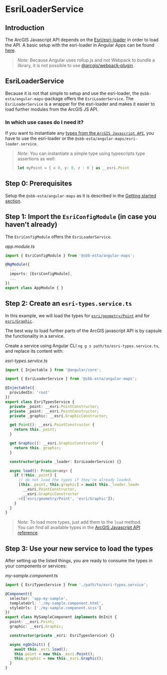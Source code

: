 # EsriLoaderService

## Introduction

The ArcGIS Javascript API depends on the [Esri/esri-loader](https://github.com/Esri/esri-loader) in order to load the API. A basic setup with the esri-loader in Angular Apps can be found [here](https://developers.arcgis.com/javascript/latest/guide/angular/).

> _Note:_ Because Angular uses rollup.js and not Webpack to bundle a library, it is not possible to use [@arcgis/webpack-plugin](https://www.npmjs.com/package/@arcgis/webpack-plugin).

## EsriLoaderService

Because it is not that simple to setup and use the esri-loader, the `@sbb-esta/angular-maps`-package offers the `EsriLoaderService`. The `EsriLoaderService` is a wrapper for the esri-loader and makes it easier to load further modules from the ArcGIS JS API.

### In which use cases do I need it?

If you want to instantiate any [types from the `ArcGIS Javascript API`](https://developers.arcgis.com/javascript/latest/api-reference/), you have to use the esri-loader or the `@sbb-esta/angular-maps/esri-loader.service`.

> _Note:_ You can instantiate a simple type using typescripts type assertions as well:
>
> ```ts
> let myPoint = { x 0, y: 0, z : 0 } as __esri.Point
> ```

## Step 0: Prerequisites

Setup the `@sbb-esta/angular-maps` as it is described in the [Getting started section](/maps/introduction/getting-started).

## Step 1: Import the `EsriConfigModule` (in case you haven't already)

The `EsriConfigModule` offers the `EsriLoaderService`.

_app.module.ts_

```ts
import { EsriConfigModule } from '@sbb-esta/angular-maps';

@NgModule({
  ...
  imports: [EsriConfigModule],
  ...
})
export class AppModule { }
```

## Step 2: Create an `esri-types.service.ts`

In this example, we will load the types for [`esri/geometry/Point`](https://developers.arcgis.com/javascript/latest/api-reference/esri-geometry-Point.html) and for [`esri/Graphic`](https://developers.arcgis.com/javascript/latest/api-reference/esri-Graphic.html).

The best way to load further parts of the ArcGIS javascript API is by capsule the functionality in a service.

Create a service using Angular CLI `ng g s path/to/esri-types.service.ts`, and replace its content with:

_esri-types.service.ts_

```ts
import { Injectable } from '@angular/core';

import { EsriLoaderService } from '@sbb-esta/angular-maps';

@Injectable({
  providedIn: 'root'
})
export class EsriTypesService {
  private _point: __esri.PointConstructor;
  private _point: __esri.PointConstructor;
  private _graphic: __esri.GraphicConstructor;

  get Point(): __esri.PointConstructor {
    return this._point;
  }

  get Graphic(): __esri.GraphicConstructor {
    return this._graphic;
  }

  constructor(private _loader: EsriLoaderService) {}

  async load(): Promise<any> {
    if (!this._point) {
      // do not load the types if they're already loaded.
      [this._point, this.graphic] = await this._loader.load<
        __esri.PointConstructor,
        __esri.GraphicConstructor
      >(['esri/geometry/Point', 'esri/Graphic']);
    }
  }
}
```

> _Note:_ To load more types, just add them to the `load` method.  
> You can find all available types in the [ArcGIS Javascript API reference](https://developers.arcgis.com/javascript/latest/api-reference/).

## Step 3: Use your new service to load the types

After setting up the listed things, you are ready to consume the types in your components or services:

_my-sample.component.ts_

```ts
import { EsriTypesService } from './path/to/esri-types.service';

@Component({
  selector: 'app-my-sample',
  templateUrl: './my-sample.component.html',
  styleUrls: ['./my-sample.component.scss']
})
export class MySampleComponent implements OnInit {
  point: __esri.Point;
  graphic: __esri.Graphic;

  constructor(private _esri: EsriTypesService) {}

  async ngOnInit() {
    await this._esri.load();
    this.point = new this._esri.Point();
    this.graphic = new this._esri.Graphic();
  }
}
```
